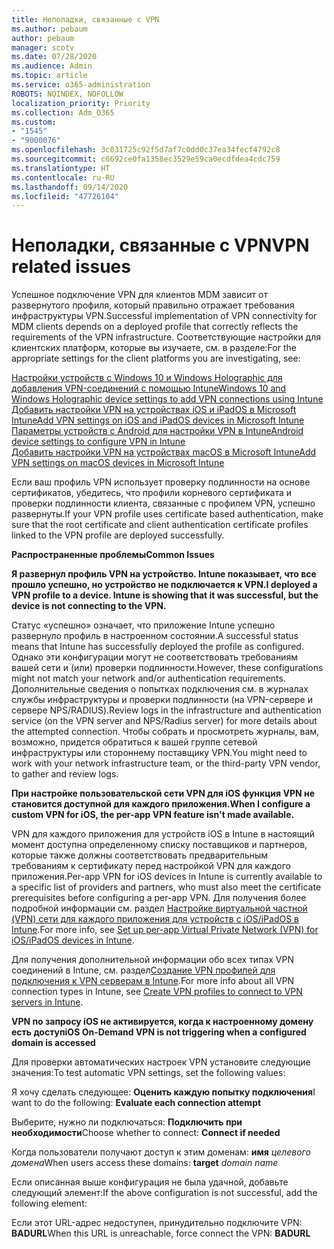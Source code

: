 ```yaml
---
title: Неполадки, связанные с VPN
ms.author: pebaum
author: pebaum
manager: scotv
ms.date: 07/28/2020
ms.audience: Admin
ms.topic: article
ms.service: o365-administration
ROBOTS: NOINDEX, NOFOLLOW
localization_priority: Priority
ms.collection: Adm_O365
ms.custom:
- "1545"
- "9000076"
ms.openlocfilehash: 3c031725c92f5d7af7c0dd0c37ea34fecf4792c8
ms.sourcegitcommit: c6692ce0fa1358ec3529e59ca0ecdfdea4cdc759
ms.translationtype: HT
ms.contentlocale: ru-RU
ms.lasthandoff: 09/14/2020
ms.locfileid: "47726104"
---
```

# <a name="vpn-related-issues"></a><span data-ttu-id="38a8a-102">Неполадки, связанные с VPN</span><span class="sxs-lookup"><span data-stu-id="38a8a-102">VPN related issues</span></span>

<span data-ttu-id="38a8a-103">Успешное подключение VPN для клиентов MDM зависит от развернутого профиля, который правильно отражает требования инфраструктуры VPN.</span><span class="sxs-lookup"><span data-stu-id="38a8a-103">Successful implementation of VPN connectivity for MDM clients depends on a deployed profile that correctly reflects the requirements of the VPN infrastructure.</span></span> <span data-ttu-id="38a8a-104">Соответствующие настройки для клиентских платформ, которые вы изучаете, см. в разделе:</span><span class="sxs-lookup"><span data-stu-id="38a8a-104">For the appropriate settings for the client platforms you are investigating, see:</span></span> 

[<span data-ttu-id="38a8a-105">Настройки устройств с Windows 10 и Windows Holographic для добавления VPN-соединений с помощью Intune</span><span class="sxs-lookup"><span data-stu-id="38a8a-105">Windows 10 and Windows Holographic device settings to add VPN connections using Intune</span></span>](https://docs.microsoft.com/intune/vpn-settings-windows-10)  
[<span data-ttu-id="38a8a-106"> Добавить настройки VPN на устройствах iOS и iPadOS в Microsoft Intune</span><span class="sxs-lookup"><span data-stu-id="38a8a-106">Add VPN settings on iOS and iPadOS devices in Microsoft Intune</span></span>](https://docs.microsoft.com/intune/vpn-settings-ios)  
[<span data-ttu-id="38a8a-107">Параметры устройств с Android для настройки VPN в Intune</span><span class="sxs-lookup"><span data-stu-id="38a8a-107">Android device settings to configure VPN in Intune</span></span>](https://docs.microsoft.com/intune/vpn-settings-android)  
[<span data-ttu-id="38a8a-108"> Добавить настройки VPN на устройствах macOS в Microsoft Intune</span><span class="sxs-lookup"><span data-stu-id="38a8a-108">Add VPN settings on macOS devices in Microsoft Intune</span></span>](https://docs.microsoft.com/mem/intune/configuration/vpn-settings-macos)

<span data-ttu-id="38a8a-109">Если ваш профиль VPN использует проверку подлинности на основе сертификатов, убедитесь, что профили корневого сертификата и проверки подлинности клиента, связанные с профилем VPN, успешно развернуты.</span><span class="sxs-lookup"><span data-stu-id="38a8a-109">If your VPN profile uses certificate based authentication, make sure that the root certificate and client authentication certificate profiles linked to the VPN profile are deployed successfully.</span></span>

<span data-ttu-id="38a8a-110">**Распространенные проблемы**</span><span class="sxs-lookup"><span data-stu-id="38a8a-110">**Common Issues**</span></span>

<span data-ttu-id="38a8a-111">**Я развернул профиль VPN на устройство. Intune показывает, что все прошло успешно, но устройство не подключается к VPN.**</span><span class="sxs-lookup"><span data-stu-id="38a8a-111">**I deployed a VPN profile to a device. Intune is showing that it was successful, but the device is not connecting to the VPN.**</span></span>

<span data-ttu-id="38a8a-112">Статус «успешно» означает, что приложение Intune успешно развернуло профиль в настроенном состоянии.</span><span class="sxs-lookup"><span data-stu-id="38a8a-112">A successful status means that Intune has successfully deployed the profile as configured.</span></span> <span data-ttu-id="38a8a-113">Однако эти конфигурации могут не соответствовать требованиям вашей сети и (или) проверки подлинности.</span><span class="sxs-lookup"><span data-stu-id="38a8a-113">However, these configurations might not match your network and/or authentication requirements.</span></span> <span data-ttu-id="38a8a-114">Дополнительные сведения о попытках подключения см. в журналах службы инфраструктуры и проверки подлинности (на VPN-сервере и сервере NPS/RADIUS).</span><span class="sxs-lookup"><span data-stu-id="38a8a-114">Review logs in the infrastructure and authentication service (on the VPN server and NPS/Radius server) for more details about the attempted connection.</span></span> <span data-ttu-id="38a8a-115">Чтобы собрать и просмотреть журналы, вам, возможно, придется обратиться к вашей группе сетевой инфраструктуры или стороннему поставщику VPN.</span><span class="sxs-lookup"><span data-stu-id="38a8a-115">You might need to work with your network infrastructure team, or the third-party VPN vendor, to gather and review logs.</span></span>

<span data-ttu-id="38a8a-116">**При настройке пользовательской сети VPN для iOS функция VPN не становится доступной для каждого приложения.**</span><span class="sxs-lookup"><span data-stu-id="38a8a-116">**When I configure a custom VPN for iOS, the per-app VPN feature isn't made available.**</span></span>

<span data-ttu-id="38a8a-117">VPN для каждого приложения для устройств iOS в Intune в настоящий момент доступна определенному списку поставщиков и партнеров, которые также должны соответствовать предварительным требованиям к сертификату перед настройкой VPN для каждого приложения.</span><span class="sxs-lookup"><span data-stu-id="38a8a-117">Per-app VPN for iOS devices in Intune is currently available to a specific list of providers and partners, who must also meet the certificate prerequisites before configuring a per-app VPN.</span></span> <span data-ttu-id="38a8a-118">Для получения более подробной информации см. раздел [Настройке виртуальной частной (VPN) сети для каждого приложения для устройств с iOS/iPadOS в Intune](https://docs.microsoft.com/intune/vpn-setting-configure-per-app).</span><span class="sxs-lookup"><span data-stu-id="38a8a-118">For more info, see [Set up per-app Virtual Private Network (VPN) for iOS/iPadOS devices in Intune](https://docs.microsoft.com/intune/vpn-setting-configure-per-app).</span></span> 

<span data-ttu-id="38a8a-119">Для получения дополнительной информации обо всех типах VPN соединений в Intune, см. раздел[Создание VPN профилей для подключения к VPN серверам в Intune](https://docs.microsoft.com/intune/vpn-settings-configure).</span><span class="sxs-lookup"><span data-stu-id="38a8a-119">For more info about all VPN connection types in Intune, see [Create VPN profiles to connect to VPN servers in Intune](https://docs.microsoft.com/intune/vpn-settings-configure).</span></span>  

<span data-ttu-id="38a8a-120">**VPN по запросу iOS не активируется, когда к настроенному домену есть доступ**</span><span class="sxs-lookup"><span data-stu-id="38a8a-120">**iOS On-Demand VPN is not triggering when a configured domain is accessed**</span></span>

<span data-ttu-id="38a8a-121">Для проверки автоматических настроек VPN установите следующие значения:</span><span class="sxs-lookup"><span data-stu-id="38a8a-121">To test automatic VPN settings, set the following values:</span></span>

<span data-ttu-id="38a8a-122">Я хочу сделать следующее: **Оценить каждую попытку подключения**</span><span class="sxs-lookup"><span data-stu-id="38a8a-122">I want to do the following: **Evaluate each connection attempt**</span></span> 

<span data-ttu-id="38a8a-123">Выберите, нужно ли подключаться: **Подключить при необходимости**</span><span class="sxs-lookup"><span data-stu-id="38a8a-123">Choose whether to connect: **Connect if needed**</span></span>

<span data-ttu-id="38a8a-124">Когда пользователи получают доступ к этим доменам: **имя** *целевого домена*</span><span class="sxs-lookup"><span data-stu-id="38a8a-124">When users access these domains: **target** *domain name*</span></span>

<span data-ttu-id="38a8a-125">Если описанная выше конфигурация не была удачной, добавьте следующий элемент:</span><span class="sxs-lookup"><span data-stu-id="38a8a-125">If the above configuration is not successful, add the following element:</span></span>

<span data-ttu-id="38a8a-126">Если этот URL-адрес недоступен, принудительно подключите VPN: **BADURL**</span><span class="sxs-lookup"><span data-stu-id="38a8a-126">When this URL is unreachable, force connect the VPN: **BADURL**</span></span>